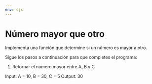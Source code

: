 ```yaml
---
env: cjs
---
```


# Número mayor que otro

Implementa una función que determine si un número es mayor a otro.

Sigue los pasos a continuación para que completes el programa:

1. Retornar el numero mayor entre A, B y C

Input: A = 10, B = 30, C = 5
Output: 30
